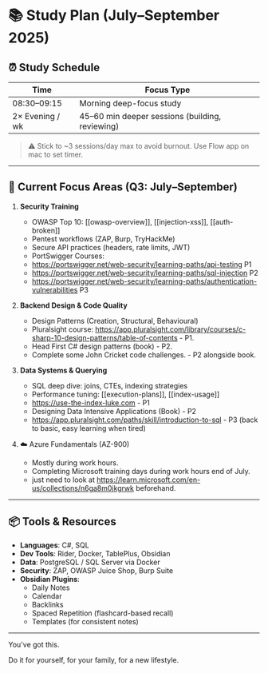 # 📚 Study Plan (July–September 2025)

## ⏰ Study Schedule

| Time         | Focus Type              |
|--------------|--------------------------|
| 08:30–09:15  | Morning deep-focus study |
| 2× Evening / wk | 45–60 min deeper sessions (building, reviewing) |

> ⚠️ Stick to ~3 sessions/day max to avoid burnout. Use Flow app on mac to set  timer. 
---

## 🎯 Current Focus Areas (Q3: July–September)

1. **Security Training**
   - OWASP Top 10: [[owasp-overview]], [[injection-xss]], [[auth-broken]]
   - Pentest workflows (ZAP, Burp, TryHackMe)
   - Secure API practices (headers, rate limits, JWT)
   - PortSwigger Courses: 
   - https://portswigger.net/web-security/learning-paths/api-testing P1
   - https://portswigger.net/web-security/learning-paths/sql-injection P2 
   - https://portswigger.net/web-security/learning-paths/authentication-vulnerabilities P3

2. **Backend Design & Code Quality**
   - Design Patterns (Creation, Structural, Behavioural)
   - Pluralsight course: https://app.pluralsight.com/library/courses/c-sharp-10-design-patterns/table-of-contents - P1.
   - Head First C# design patterns (book) - P2.
   - Complete some John Cricket code challenges. - P2 alongside book. 

3. **Data Systems & Querying**
   - SQL deep dive: joins, CTEs, indexing strategies
   - Performance tuning: [[execution-plans]], [[index-usage]]
   - https://use-the-index-luke.com - P1
   - Designing Data Intensive Applications (Book) - P2
   - https://app.pluralsight.com/paths/skill/introduction-to-sql - P3 (back to basic, easy learning when tired)

4. ☁️ Azure Fundamentals (AZ-900)

   - Mostly during work hours.
   - Completing Microsoft training days during work hours end of July.
   - just need to look at https://learn.microsoft.com/en-us/collections/n6ga8m0jkgrwk beforehand. 

---

## 📦 Tools & Resources

- **Languages**: C#, SQL
- **Dev Tools**: Rider, Docker, TablePlus, Obsidian
- **Data**: PostgreSQL / SQL Server via Docker
- **Security**: ZAP, OWASP Juice Shop, Burp Suite
- **Obsidian Plugins**:
  - Daily Notes
  - Calendar
  - Backlinks
  - Spaced Repetition (flashcard-based recall)
  - Templates (for consistent notes)

---

You've got this.

Do it for yourself, for your family, for a new lifestyle. 